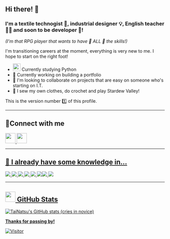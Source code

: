## Hi there! 💜 

### I'm a textile technogist 👗, industrial designer 💡, English teacher 👩‍🏫 and soon to be developer 🔗!
*(I'm that RPG player that wants to have 🌟 ALL 🌟 the skills!)*

I'm transitioning careers at the moment, everything is very new to me. I hope to start on the right foot!

 - <img height="24" width="24" src="https://cdn.jsdelivr.net/npm/simple-icons@v11/icons/python.svg" />  Currently studying Python
 - 💪 Currently working on building a portfolio
 - 💃 I'm looking to collaborate on projects that are easy on someone who's starting on I.T.
 - 🐤 I sew my own clothes, do crochet and play Stardew Valley!

This is the version number 1️⃣ of this profile.

----
## 🤝Connect with me 


<a href="https://instagram.com/taina_fuzaro_"><img height="32" width="32" src="https://cdn.jsdelivr.net/npm/simple-icons@v11/icons/instagram.svg" />  <a href="https://www.linkedin.com/in/tainafuzaro"><img height="32" width="32" src="https://cdn.jsdelivr.net/npm/simple-icons@v11/icons/linkedin.svg" />

----
## 💭 I already have some knowledge in...

<img src= "https://img.shields.io/badge/HTML5-E34F26?style=for-the-badge&logo=html5&logoColor=white" /> <img src= "https://img.shields.io/badge/Python-FFD43B?style=for-the-badge&logo=python&logoColor=blue" /> <img src= "https://img.shields.io/badge/CSS3-1572B6?style=for-the-badge&logo=css3&logoColor=white" />  <img src= "https://img.shields.io/badge/Figma-F24E1E?style=for-the-badge&logo=figma&logoColor=white" /> <img src= "https://img.shields.io/badge/Adobe%20Illustrator-FF9A00?style=for-the-badge&logo=adobe%20illustrator&logoColor=white" /> <img src= "https://img.shields.io/badge/Adobe%20InDesign-FF3366?style=for-the-badge&logo=Adobe%20InDesign&logoColor=white" /><img src= "https://img.shields.io/badge/Adobe%20Photoshop-31A8FF?style=for-the-badge&logo=Adobe%20Photoshop&logoColor=black" /> <img src= "https://img.shields.io/badge/Canva-%2300C4CC.svg?&style=for-the-badge&logo=Canva&logoColor=white" />

---

## <img height="32" width="32" src="https://cdn.jsdelivr.net/npm/simple-icons@v11/icons/github.svg" /> GitHub Stats



![TaiNatsu's GitHub stats](https://github-readme-stats.vercel.app/api?username=TaiNatsu&theme=rose&show_icons=true)
(cries in novice)

**Thanks for passing by!**

![Visitor](https://visitor-badge.laobi.icu/badge?page_id=TaiNatsu.TaiNatsu)